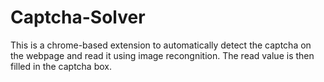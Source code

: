 # Captcha-Solver
This is a chrome-based extension to automatically detect the captcha on the webpage and read it using image recongnition. The read value is then filled in the captcha box.
